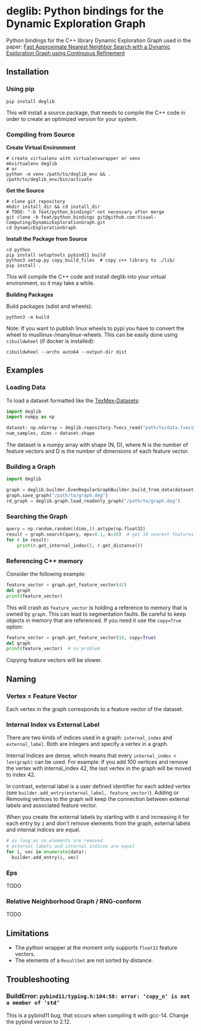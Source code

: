 # deglib: Python bindings for the Dynamic Exploration Graph

Python bindings for the C++ library Dynamic Exploration Graph used in the paper:
[Fast Approximate Nearest Neighbor Search with a Dynamic Exploration Graph using Continuous Refinement](https://arxiv.org/abs/2307.10479)

## Installation

### Using pip
```shell
pip install deglib
```
This will install a source package, that needs to compile the C++ code in order to create an optimized version for your system.

### Compiling from Source

**Create Virtual Environment**
```shell
# create virtualenv with virtualenvwrapper or venv
mkvirtualenv deglib
# or
python -m venv /path/to/deglib_env && . /path/to/deglib_env/bin/activate
```

**Get the Source**
```shell
# clone git repository
mkdir install_dir && cd install_dir
# TODO: "-b feat/python_bindings" not necessary after merge
git clone -b feat/python_bindings git@github.com:Visual-Computing/DynamicExplorationGraph.git
cd DynamicExplorationGraph
```

**Install the Package from Source**
```shell
cd python
pip install setuptools pybind11 build
python3 setup.py copy_build_files  # copy c++ library to ./lib/
pip install .
```
This will compile the C++ code and install deglib into your virtual environment, so it may take a while.

**Building Packages**

Build packages (sdist and wheels):
```shell
python3 -m build
```

Note: If you want to publish linux wheels to pypi you have to convert
the wheel to musllinux-/manylinux-wheels.
This can be easily done using `cibuildwheel` (if docker is installed):

```shell
cibuildwheel --archs auto64 --output-dir dist
```

## Examples
### Loading Data
To load a dataset formatted like the [TexMex-Datasets](http://corpus-texmex.irisa.fr/):
```python
import deglib
import numpy as np

dataset: np.ndarray = deglib.repository.fvecs_read("path/to/data.fvecs")
num_samples, dims = dataset.shape
```
The dataset is a numpy array with shape (N, D), where N is the number of feature
vectors and D is the number of dimensions of each feature vector.

### Building a Graph

```python
import deglib

graph = deglib.builder.EvenRegularGraphBuilder.build_from_data(dataset, edges_per_vertex=32)
graph.save_graph("/path/to/graph.deg")
rd_graph = deglib.graph.load_readonly_graph("/path/to/graph.deg")
```

### Searching the Graph
```python
query = np.random.random((dims,)).astype(np.float32)
result = graph.search(query, eps=0.1, k=10)  # get 10 nearest features to query
for r in result:
    print(r.get_internal_index(), r.get_distance())
```

### Referencing C++ memory
Consider the following example:
```python
feature_vector = graph.get_feature_vector(42)
del graph
print(feature_vector)
```
This will crash as `feature_vector` is holding a reference to memory that is owned by `graph`. This can lead to segmentation faults.
Be careful to keep objects in memory that are referenced. If you need it use the `copy=True` option:

```python
feature_vector = graph.get_feature_vector(10, copy=True)
del graph
print(feature_vector)  # no problem
```

Copying feature vectors will be slower.

## Naming
### Vertex = Feature Vector
Each vertex in the graph corresponds to a feature vector of the dataset.

### Internal Index vs External Label
There are two kinds of indices used in a graph: `internal_index` and `external_label`. Both are integers and specify
a vertex in a graph.

Internal Indices are dense, which means that every `internal_index < len(graph)` can be used.
For example: If you add 100 vertices and remove the vertex with internal_index 42, the last vertex in the graph will
be moved to index 42.

In contrast, external label is a user defined identifier for each added vertex
(see `builder.add_entry(external_label, feature_vector)`). Adding or Removing vertices to the graph will keep the
connection between external labels and associated feature vector.

When you create the external labels by starting with `0` and increasing it for each entry by `1` and don't remove
elements from the graph, external labels and internal indices are equal.

```python
# as long as no elements are removed
# external labels and internal indices are equal
for i, vec in enumerate(data):
  builder.add_entry(i, vec)
```

### Eps
TODO

### Relative Neighborhood Graph / RNG-conform
TODO

## Limitations
- The python wrapper at the moment only supports `float32` feature vectors.
- The elements of a `ResultSet` are not sorted by distance.

## Troubleshooting

### BuildError: `pybind11/typing.h:104:58: error: ‘copy_n’ is not a member of ‘std’`

This is a pybind11 bug, that occurs when compiling it with gcc-14. Change the pybind version to 2.12.
